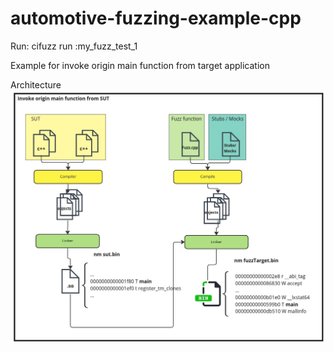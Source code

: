 # automotive-fuzzing-example-cpp

Run: cifuzz run :my_fuzz_test_1

Example for invoke origin main function from target application

Architecture
![Architectur](/documentation/Invoke_Main.jpg)